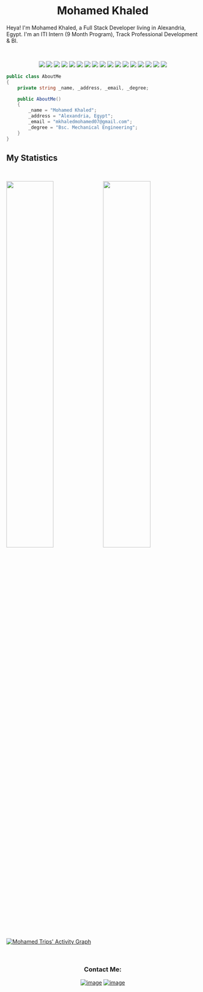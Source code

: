 <h1 align="center">
  <b>Mohamed Khaled</b>
</h1>

Heya! I'm Mohamed Khaled, a Full Stack Developer living in Alexandria, Egypt. I'm an ITI Intern (9 Month Program),  Track Professional Development & BI.

<br>

<p>
<div align="center">
  <img src="https://img.shields.io/badge/c-%2300599C.svg?style=for-the-badge&logo=c&logoColor=white">
  
  <img src="https://img.shields.io/badge/-c++-c58545?style=for-the-badge&logo=c%2B%2B&logoColor=c58545&labelColor=282828">
  <img src="https://img.shields.io/badge/-c%23-98b982?style=for-the-badge&logo=c-sharp&logoColor=98b982&labelColor=282828">
  
  <img src="https://img.shields.io/badge/.NET-5C2D91?style=for-the-badge&logo=.net&logoColor=white">
  <img src="https://img.shields.io/badge/typescript-%23007ACC.svg?style=for-the-badge&logo=typescript&logoColor=white">
  
  <img src="https://img.shields.io/badge/javascript-%23323330.svg?style=for-the-badge&logo=javascript&logoColor=%23F7DF1E">
  <img src="https://img.shields.io/badge/node.js-6DA55F?style=for-the-badge&logo=node.js&logoColor=white">
  <img src="https://img.shields.io/badge/express.js-%23404d59.svg?style=for-the-badge&logo=express&logoColor=%2361DAFB">
  <img src="https://img.shields.io/badge/Microsoft%20SQL%20Sever-CC2927?style=for-the-badge&logo=microsoft%20sql%20server&logoColor=white">
  <img src="https://img.shields.io/badge/MongoDB-%234ea94b.svg?style=for-the-badge&logo=mongodb&logoColor=white">
  <img src="https://img.shields.io/badge/angular-%23DD0031.svg?style=for-the-badge&logo=angular&logoColor=white">
  <img src="https://img.shields.io/badge/bootstrap-%23563D7C.svg?style=for-the-badge&logo=bootstrap&logoColor=white">
  <img src="https://img.shields.io/badge/figma-%23F24E1E.svg?style=for-the-badge&logo=figma&logoColor=white">
  <img src="https://img.shields.io/badge/Canva-%2300C4CC.svg?style=for-the-badge&logo=Canva&logoColor=white">
  
  <img src="https://img.shields.io/badge/-HTML-c58545?style=for-the-badge&logo=html5&logoColor=c58545&labelColor=282828">
  <img src="https://img.shields.io/badge/-CSS-d1a01f?style=for-the-badge&logo=css3&logoColor=d1a01f&labelColor=282828">
  <img src="https://img.shields.io/badge/azure-%230072C6.svg?style=for-the-badge&logo=microsoftazure&logoColor=white">
  
 
  
  
</div>
</p>

```C#
public class AboutMe
{
    private string _name, _address, _email, _degree;

    public AboutMe()
    {
        _name = "Mohamed Khaled";
        _address = "Alexandria, Egypt";
        _email = "mkhaledmohamed07@gmail.com";
        _degree = "Bsc. Mechanical Engineering";
    }
}
```
<!--
<div align="center">
  <a href="https://open.spotify.com/playlist/37i9dQZF1DWZeKCadgRdKQ">
    <img src="https://readme-spotify-tingz.vercel.app/api/now-playing">
  </a>
</div>


<div align="center">
  <a href="https://open.spotify.com/playlist/37i9dQZF1DWZeKCadgRdKQ">
    <img src="https://spotify-readme-theta-virid.vercel.app/api?scan=true&theme=dark" width="240px">
  </a>
</div>
-->

## My Statistics

<br/>
<p align="left">
  <img width="49.5%" src="https://github-readme-stats.vercel.app/api?username=M0hamedkhalid&show_icons=true&theme=gruvbox&hide_border=true" />
    <img width="49.5%" src="https://github-readme-streak-stats.herokuapp.com/?user=M0hamedkhalid&theme=gruvbox&hide_border=true" />
  </a>
</p>
<br>

[![Mohamed Trips' Activity Graph](https://activity-graph.herokuapp.com/graph?username=M0hamedkhalid&custom_title=Mohamed%20Khaled%20Trips's%20Contribution%20Graph&theme=gruvbox&bg_color=282828&hide_border=true&line=d1a01f&point=c58545)](https://abhigyantrips.dev)

<br>
<h3 align="center">Contact Me:</h3>
<div align="center">

[![image](https://img.shields.io/badge/LinkedIn-0077B5?style=for-the-badge&logo=linkedin&logoColor=white)](https://www.linkedin.com/in/mohamed-hasanin)
[![image](https://img.shields.io/badge/Gmail-D14836?style=for-the-badge&logo=gmail&logoColor=white)](mailto:mkhaledmohamed07@gmail.com)
  
</div>

